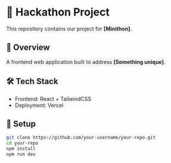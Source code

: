 # 🚀 Hackathon Project

This repository contains our project for **[Minithon]**.  

## 📌 Overview
A frontend web application built to address **[Something unique]**.  

## 🛠️ Tech Stack
- Frontend: React + TailwindCSS 
- Deployment: Vercel 

## 🚀 Setup
```bash
git clone https://github.com/your-username/your-repo.git
cd your-repo
npm install
npm run dev
